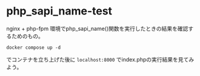 # php_sapi_name-test
nginx + php-fpm 環境でphp_sapi_name()関数を実行したときの結果を確認するためのもの。

```
docker compose up -d
```

でコンテナを立ち上げた後に `localhost:8000` でindex.phpの実行結果を見てみよう。
